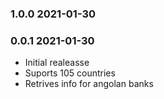 ### 1.0.0 2021-01-30

  
### 0.0.1 2021-01-30
* Initial realeasse
* Suports 105 countries
* Retrives info for angolan banks
